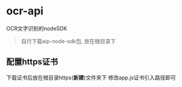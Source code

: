 # ocr-api
OCR文字识别的nodeSDK

> 自行下载aip-node-sdk包, 放在根目录下

## 配置https证书

下载证书后放在根目录https(**新建**)文件夹下
修改app.js证书引入路径即可

